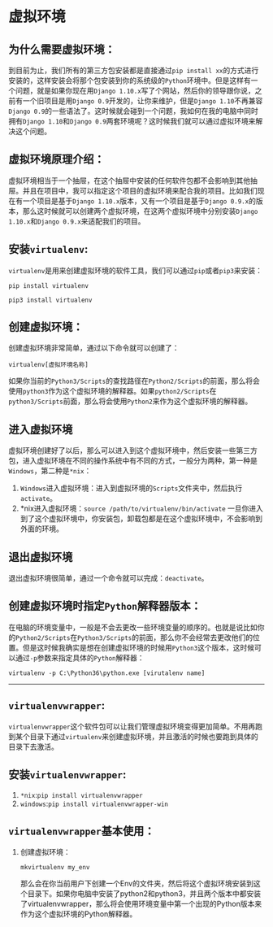 # 虚拟环境

## 为什么需要虚拟环境：

到目前为止，我们所有的第三方包安装都是直接通过`pip install xx`的方式进行安装的，这样安装会将那个包安装到你的系统级的`Python`环境中。但是这样有一个问题，就是如果你现在用`Django 1.10.x`写了个网站，然后你的领导跟你说，之前有一个旧项目是用`Django 0.9`开发的，让你来维护，但是`Django 1.10`不再兼容`Django 0.9`的一些语法了。这时候就会碰到一个问题，我如何在我的电脑中同时拥有`Django 1.10`和`Django 0.9`两套环境呢？这时候我们就可以通过虚拟环境来解决这个问题。

## 虚拟环境原理介绍：

虚拟环境相当于一个抽屉，在这个抽屉中安装的任何软件包都不会影响到其他抽屉。并且在项目中，我可以指定这个项目的虚拟环境来配合我的项目。比如我们现在有一个项目是基于`Django 1.10.x`版本，又有一个项目是基于`Django 0.9.x`的版本，那么这时候就可以创建两个虚拟环境，在这两个虚拟环境中分别安装`Django 1.10.x`和`Django 0.9.x`来适配我们的项目。

## 安装`virtualenv`:

`virtualenv`是用来创建虚拟环境的软件工具，我们可以通过`pip`或者`pip3`来安装：

```
pip install virtualenv

pip3 install virtualenv
```

## 创建虚拟环境：

创建虚拟环境非常简单，通过以下命令就可以创建了：

```
virtualenv[虚拟环境名称]
```

如果你当前的`Python3/Scripts`的查找路径在`Python2/Scripts`的前面，那么将会使用`python3`作为这个虚拟环境的解释器。如果`python2/Scripts`在`python3/Scripts`前面，那么将会使用`Python2`来作为这个虚拟环境的解释器。

## 进入虚拟环境

虚拟环境创建好了以后，那么可以进入到这个虚拟环境中，然后安装一些第三方包，进入虚拟环境在不同的操作系统中有不同的方式，一般分为两种，第一种是`Windows`，第二种是`*nix`：

1. `Windows`进入虚拟环境：进入到虚拟环境的`Scripts`文件夹中，然后执行`activate`。
2. \*nix进入虚拟环境：`source /path/to/virtualenv/bin/activate`
   一旦你进入到了这个虚拟环境中，你安装包，卸载包都是在这个虚拟环境中，不会影响到外面的环境。

## 退出虚拟环境

退出虚拟环境很简单，通过一个命令就可以完成：`deactivate`。

## 创建虚拟环境时指定`Python`解释器版本：

在电脑的环境变量中，一般是不会去更改一些环境变量的顺序的。也就是说比如你的`Python2/Scripts`在`Python3/Scripts`的前面，那么你不会经常去更改他们的位置。但是这时候我确实是想在创建虚拟环境的时候用`Python3`这个版本，这时候可以通过`-p`参数来指定具体的`Python`解释器：

```
virtualenv -p C:\Python36\python.exe [virutalenv name]
```

---

## `virtualenvwrapper`:

`virtualenvwrapper`这个软件包可以让我们管理虚拟环境变得更加简单。不用再跑到某个目录下通过`virtualenv`来创建虚拟环境，并且激活的时候也要跑到具体的目录下去激活。

## 安装`virtualenvwrapper`:

1. `*nix`:`pip install virtualenvwrapper`
2. `windows`:`pip install virtualenvwrapper-win`

## `virtualenvwrapper`基本使用：

1. 创建虚拟环境：

       mkvirtualenv my_env
    
    那么会在你当前用户下创建一个Env的文件夹，然后将这个虚拟环境安装到这个目录下。如果你电脑中安装了python2和python3，并且两个版本中都安装了virtualenvwrapper，那么将会使用环境变量中第一个出现的Python版本来作为这个虚拟环境的Python解释器。
   



